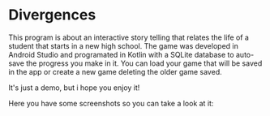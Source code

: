 # Divergences
This program is about an interactive story telling that relates the life of a student that starts in a new high school.
The game was developed in Android Studio and programated in Kotlin with a SQLite database to auto-save the progress you make in it. You can load your game that will be saved in the app or create a new game deleting the older game saved.

It's just a demo, but i hope you enjoy it! 

Here you have some screenshots so you can take a look at it:

